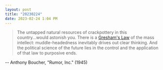 ```yaml
---
layout: post
title: "20230224"
date: 2023-02-24 1:04 PM
---
```


> The untapped natural resources of crackpottery in this country...would astonish you. There is a [Gresham's Law](https://en.wikipedia.org/wiki/Gresham%27s_law) of the mass intellect: muddle-headedness inevitably drives out clear thinking. And the political science of the future lies in the control and the application of that law to purposive ends.

-- Anthony Boucher, "Rumor, Inc." (1945)

